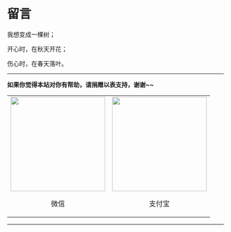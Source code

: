 # 留言

我想变成一棵树；

开心时，在秋天开花；

伤心时，在春天落叶。

----

**如果你觉得本站对你有帮助，请捐赠以表支持，谢谢~~**

<table class="no-class">
    <tr>
        <td align="center"><img src="https://docs.flc.io/static/images/wechat.jpg" width="220"><p>微信</p></td>
        <td align="center"><img src="https://docs.flc.io/static/images/alipay.jpg" width="220"><p>支付宝</p></td>
    </tr>
</table>

----

<div id="gitalk-container"></div>